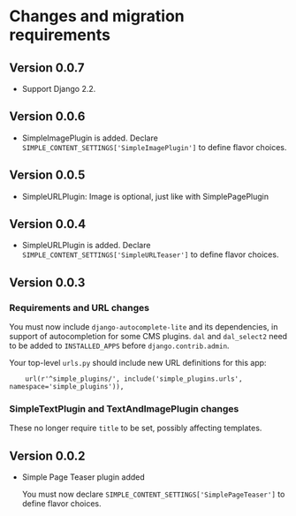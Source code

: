 # Changes and migration requirements

## Version 0.0.7

* Support Django 2.2.

## Version 0.0.6

* SimpleImagePlugin is added.  Declare
`SIMPLE_CONTENT_SETTINGS['SimpleImagePlugin']` to define flavor choices.

## Version 0.0.5

* SimpleURLPlugin: Image is optional, just like with SimplePagePlugin

## Version 0.0.4

* SimpleURLPlugin is added.  Declare
`SIMPLE_CONTENT_SETTINGS['SimpleURLTeaser']` to define flavor choices.

## Version 0.0.3

### Requirements and URL changes

You must now include `django-autocomplete-lite` and its dependencies, in
support of autocompletion for some CMS plugins.  `dal` and `dal_select2`
need to be added to `INSTALLED_APPS` before `django.contrib.admin`.

Your top-level `urls.py` should include new URL definitions for this app:

```
    url(r'^simple_plugins/', include('simple_plugins.urls', namespace='simple_plugins')),
```

### SimpleTextPlugin and TextAndImagePlugin changes

These no longer require `title` to be set, possibly affecting templates.

## Version 0.0.2

* Simple Page Teaser plugin added

  You must now declare `SIMPLE_CONTENT_SETTINGS['SimplePageTeaser']` to
  define flavor choices.
